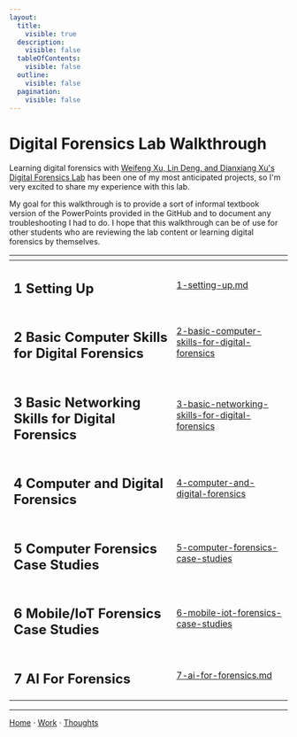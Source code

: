 ```yaml
---
layout:
  title:
    visible: true
  description:
    visible: false
  tableOfContents:
    visible: false
  outline:
    visible: false
  pagination:
    visible: false
---
```


# Digital Forensics Lab Walkthrough

Learning digital forensics with [Weifeng Xu, Lin Deng, and Dianxiang Xu's Digital Forensics Lab](https://github.com/frankwxu/digital-forensics-lab) has been one of my most anticipated projects, so I'm very excited to share my experience with this lab.

My goal for this walkthrough is to provide a sort of informal textbook version of the PowerPoints provided in the GitHub and to document any troubleshooting I had to do. I hope that this walkthrough can be of use for other students who are reviewing the lab content or learning digital forensics by themselves.

<table data-view="cards"><thead><tr><th></th><th data-hidden data-card-target data-type="content-ref"></th></tr></thead><tbody><tr><td><h2>1 Setting Up</h2></td><td><a href="1-setting-up.md">1-setting-up.md</a></td></tr><tr><td><h2>2 Basic Computer Skills for Digital Forensics</h2></td><td><a href="2-basic-computer-skills-for-digital-forensics/">2-basic-computer-skills-for-digital-forensics</a></td></tr><tr><td><h2>3 Basic Networking Skills for Digital Forensics</h2></td><td><a href="3-basic-networking-skills-for-digital-forensics/">3-basic-networking-skills-for-digital-forensics</a></td></tr><tr><td><h2>4 Computer and Digital Forensics</h2></td><td><a href="4-computer-and-digital-forensics/">4-computer-and-digital-forensics</a></td></tr><tr><td><h2>5 Computer Forensics Case Studies</h2></td><td><a href="5-computer-forensics-case-studies/">5-computer-forensics-case-studies</a></td></tr><tr><td><h2>6 Mobile/IoT Forensics Case Studies</h2></td><td><a href="6-mobile-iot-forensics-case-studies/">6-mobile-iot-forensics-case-studies</a></td></tr><tr><td><h2>7 AI For Forensics</h2></td><td><a href="7-ai-for-forensics.md">7-ai-for-forensics.md</a></td></tr></tbody></table>

***

[Home](https://app.gitbook.com/o/0kO27okC5uVB9ALX3rho/s/036xtfEIzcEdGegONXWM/) ⋅ [Work](https://app.gitbook.com/o/0kO27okC5uVB9ALX3rho/s/WaFS755Q4sf02CxLcghQ/) ⋅ [Thoughts](https://app.gitbook.com/o/0kO27okC5uVB9ALX3rho/s/s4QQPMntQ25hmJToKSOu/)
